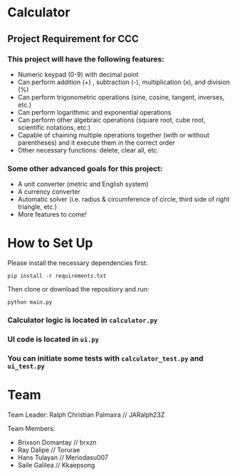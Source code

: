 # Calculator
## Project Requirement for CCC 

### This project will have the following features:

- Numeric keypad (0-9) with decimal point
- Can perform addition (+) , subtraction (-), multiplication (x), and division (%)
- Can perform trigonometric operations (sine, cosine, tangent, inverses, etc.)
- Can perform logarithmic and exponential operations
- Can perform other algebraic operations (square root, cube root, scientific notations, etc.)
- Capable of chaining multiple operations together (with or without parentheses) and it execute them in the correct order
- Other necessary functions: delete, clear all, etc.

### Some other advanced goals for this project:
- A unit converter (metric and English system)
- A currency converter
- Automatic solver (i.e. radius & circumference of circle, third side of right triangle, etc.)
- More features to come!

# How to Set Up
Please install the necessary dependencies first:
```
pip install -r requirements.txt
```
Then clone or download the repositiory and run:
```
python main.py
```
### Calculator logic is located in `calculator.py`
### UI code is located in `ui.py`
### You can initiate some tests with `calculator_test.py` and `ui_test.py`

# Team

Team Leader: Ralph Christian Palmaira // JARalph23Z

Team Members: 
- Brixson Domantay // brxzn
- Ray Dalipe // Torurae
- Hans Tulayan // Meriodasu007
- Saile Galilea // Kkaepsong

